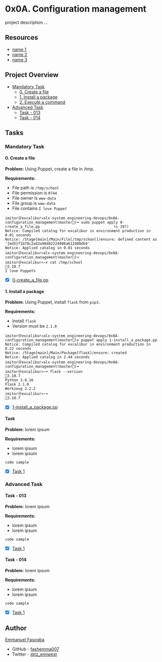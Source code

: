 # 0x0A. Configuration management

project description ...

## Resources
* [name 1](https://www.1)
* [name 2](https://www.2)
* [name 3](https://www.3)

## Project Overview
- [Mandatory Task](#mandatory-task)
	- [0. Create a file](0-create_a_file.pp)
	- [1. Install a package](1-install_a_package.pp)
	- [2. Execute a command](2-execute_a_command.pp)
- [Advanced Task](#advanced-task)
	- [Task - 013](link_to_fiel)
	- [Task - 014](link_to_fiel)

## Tasks
### Mandatory Task

#### 0. Create a file

**Problem:** Using Puppet, create a file in /tmp.

**Requirements:**
* File path is `/tmp/school`
* File permission is `0744`
* File owner is `www-data`
* File group is `www-data`
* File contains `I love Puppet`

```
imitor＠excalibur»alx-system_engineering-devops/0x0A-configuration_management(master)➜ sudo puppet apply 0-create_a_file.pp                                  (↻ 19?)
Notice: Compiled catalog for excalibur in environment production in 0.01 seconds
Notice: /Stage[main]/Main/File[/tmp/school]/ensure: defined content as '{md5}f1b70c2a42a98d82224986a612400db9'
Notice: Applied catalog in 0.01 seconds
imitor＠excalibur»alx-system_engineering-devops/0x0A-configuration_management(master)➜                           
imitor＠excalibur»~✗ cat /tmp/school                                                                                                3.10.7
I love Puppet% 
```
- [x] [0-create_a_file.pp](0-create_a_file.pp)

#### 1. Install a package

**Problem:** Using Puppet, install `flask` from `pip3`.

**Requirements:**
* Install `flask`
* Version must be `2.1.0`

```
imitor＠excalibur»alx-system_engineering-devops/0x0A-configuration_management(master)✗ puppet apply 1-install_a_package.pp
Notice: Compiled catalog for excalibur in environment production in 0.22 seconds
Notice: /Stage[main]/Main/Package[flask]/ensure: created
Notice: Applied catalog in 2.44 seconds
imitor＠excalibur»alx-system_engineering-devops/0x0A-configuration_management(master)➜ 
imitor＠excalibur»~➜ flask --version                                                                                                3.10.7
Python 3.8.16
Flask 2.1.0
Werkzeug 2.2.2
imitor＠excalibur»~➜                                                                                                                3.10.7
```
- [x] [1-install_a_package.pp](1-install_a_package.pp)

#### Task

**Problem:** lorem ipsum

**Requirements:**
* lorem ipsum
* lorem ipsum

```
code sample
```
- [x] [Task 1](link_to_file)

### Advanced Task

#### Task - 013
**Problem:** lorem ipsum

**Requirements:**
* lorem ipsum
* lorem ipsum

```
code sample
```
- [x] [Task 1](link_to_file)

#### Task - 014

**Problem:** lorem ipsum

**Requirements:**
* lorem ipsum
* lorem ipsum

```
code sample
```
- [x] [Task 1](link_to_file)


## Author

[Emmanuel Fasogba](fasogbaemmanuel@gmail.com)
- GitHub - [fashemma007](https://github.com/fashemma007)
- Twitter - [@tz_emiwest](https://www.twitter.com/tz_emiwest)

